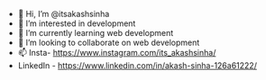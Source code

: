 - 👋 Hi, I’m @itsakashsinha
- 👀 I’m interested in development
- 🌱 I’m currently learning web development
- 💞️ I’m looking to collaborate on web development
- 📫 Insta- https://www.instagram.com/its_akashsinha/
- LinkedIn - https://www.linkedin.com/in/akash-sinha-126a61222/

<!---
itsakashsinha/itsakashsinha is a ✨ special ✨ repository because its `README.md` (this file) appears on your GitHub profile.
You can click the Preview link to take a look at your changes.
--->
